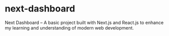 # next-dashboard
Next Dashboard – A basic project built with Next.js and React.js to enhance my learning and understanding of modern web development.

